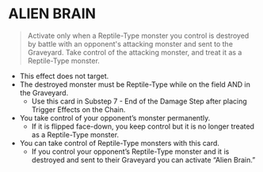 
# ALIEN BRAIN  
> Activate only when a Reptile-Type monster you control is destroyed by battle with an opponent's attacking monster and sent to the Graveyard. Take control of the attacking monster, and treat it as a Reptile-Type monster.

*   This effect does not target.
*   The destroyed monster must be Reptile-Type while on the field AND in the Graveyard.
    *   Use this card in Substep 7 - End of the Damage Step after placing Trigger Effects on the Chain.
*   You take control of your opponent’s monster permanently.
    *   If it is flipped face-down, you keep control but it is no longer treated as a Reptile-Type monster.
*   You can take control of Reptile-Type monsters with this card.
    *   If you control your opponent’s Reptile-Type monster and it is destroyed and sent to their Graveyard you can activate “Alien Brain.”

  